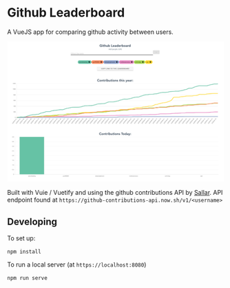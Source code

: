 # Github Leaderboard

A VueJS app for comparing github activity between users. 

![Sample Screenshot](screenshot.png)

Built with Vuie / Vuetify and using the github contributions API by [Sallar](https://github.com/sallar/github-contributions-api).
API endpoint found at `https://github-contributions-api.now.sh/v1/<username>`

## Developing

To set up:
```
npm install
```

To run a local server (at `https://localhost:8080`)
```
npm run serve
```
